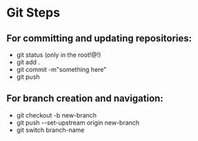 # Git Steps

## For committing and updating repositories:
- git status (only in the root!@!)
- git add .
- git commit -m"something here"
- git push

## For branch creation and navigation:
- git checkout -b new-branch
- git push --set-upstream origin new-branch
- git switch branch-name
